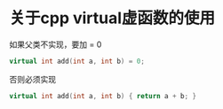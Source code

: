 # 关于cpp virtual虚函数的使用

如果父类不实现，要加 = 0

```cpp
virtual int add(int a, int b) = 0;
```

否则必须实现

```cpp
virtual int add(int a, int b) { return a + b; }
```
